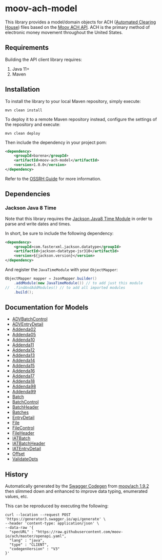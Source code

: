 # moov-ach-model

This library provides a model/domain objects for ACH ([Automated Clearing House](https://en.wikipedia.org/wiki/Automated_Clearing_House)) files based on the [Moov ACH API](https://github.com/moov-io/ach). ACH is the primary method of electronic money movement throughout the United States.

## Requirements

Building the API client library requires:
1. Java 11+
2. Maven

## Installation

To install the library to your local Maven repository, simply execute:

```shell
mvn clean install
```

To deploy it to a remote Maven repository instead, configure the settings of the repository and execute:

```shell
mvn clean deploy
```

Then include the dependency in your project pom:
```xml
<dependency>
    <groupId>barena</groupId>
    <artifactId>moov-ach-model</artifactId>
    <version>1.0.0</version>
</dependency>
```

Refer to the [OSSRH Guide](http://central.sonatype.org/pages/ossrh-guide.html) for more information.

## Dependencies

### Jackson Java 8 Time
Note that this library requires the [Jackson Java8 Time Module](https://github.com/FasterXML/jackson-modules-java8/tree/master/datetime)
in order to parse and write dates and times.

In short, be sure to include the following dependency:
```xml        
<dependency>
    <groupId>com.fasterxml.jackson.datatype</groupId>
    <artifactId>jackson-datatype-jsr310</artifactId>
    <version>${jackson.version}</version>
</dependency>
```

And register the `JavaTimeModule` with your `ObjectMapper`:
```java
ObjectMapper mapper = JsonMapper.builder()
    .addModule(new JavaTimeModule()) // to add just this module
//	.findAndAddModules() // to add all imported modules
    .build();
```

## Documentation for Models

 - [ADVBatchControl](docs/ADVBatchControl.md)
 - [ADVEntryDetail](docs/ADVEntryDetail.md)
 - [Addenda02](docs/Addenda02.md)
 - [Addenda05](docs/Addenda05.md)
 - [Addenda10](docs/Addenda10.md)
 - [Addenda11](docs/Addenda11.md)
 - [Addenda12](docs/Addenda12.md)
 - [Addenda13](docs/Addenda13.md)
 - [Addenda14](docs/Addenda14.md)
 - [Addenda15](docs/Addenda15.md)
 - [Addenda16](docs/Addenda16.md)
 - [Addenda17](docs/Addenda17.md)
 - [Addenda18](docs/Addenda18.md)
 - [Addenda98](docs/Addenda98.md)
 - [Addenda99](docs/Addenda99.md)
 - [Batch](docs/Batch.md)
 - [BatchControl](docs/BatchControl.md)
 - [BatchHeader](docs/BatchHeader.md)
 - [Batches](docs/Batches.md)
 - [EntryDetail](docs/EntryDetail.md)
 - [File](docs/File.md)
 - [FileControl](docs/FileControl.md)
 - [FileHeader](docs/FileHeader.md)
 - [IATBatch](docs/IATBatch.md)
 - [IATBatchHeader](docs/IATBatchHeader.md)
 - [IATEntryDetail](docs/IATEntryDetail.md)
 - [Offset](docs/Offset.md)
 - [ValidateOpts](docs/ValidateOpts.md)

## History

Automatically generated by the [Swagger Codegen](https://github.com/swagger-api/swagger-codegen) from [moov/ach 1.9.2](https://github.com/moov-io/ach) then slimmed down and enhanced to improve data typing, enumerated values, etc.

This can be reproduced by executing the following:
```
curl --location --request POST 'https://generator3.swagger.io/api/generate' \
--header 'content-type: application/json' \
--data-raw '{
  "specURL" : "https://raw.githubusercontent.com/moov-io/ach/master/openapi.yaml",
  "lang" : "java",
  "type" : "CLIENT",
  "codegenVersion" : "V3"
}'
```
